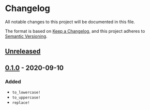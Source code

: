 # Changelog

All notable changes to this project will be documented in this file.

The format is based on [Keep a Changelog](https://keepachangelog.com/en/1.0.0/),
and this project adheres to [Semantic Versioning](https://semver.org/spec/v2.0.0.html).

## [Unreleased]

[Unreleased]: https://github.com/Nugine/const-str/compare/v0.1.0...HEAD

## [0.1.0] - 2020-09-10

[0.1.0]: https://github.com/Nugine/const-str/tree/v0.1.0

### Added

+ `to_lowercase!`
+ `to_uppercase!`
+ `replace!`

